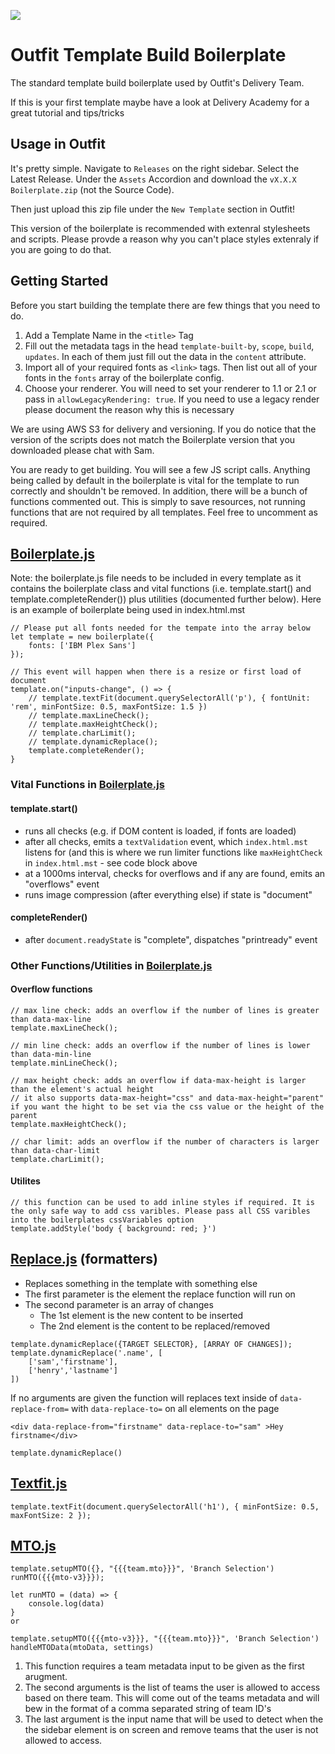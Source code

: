 [![](https://data.jsdelivr.com/v1/package/gh/OutfitDelivery/boilerplate/badge)](https://www.jsdelivr.com/package/gh/OutfitDelivery/boilerplate)

# Outfit Template Build Boilerplate
The standard template build boilerplate used by Outfit's Delivery Team.

If this is your first template maybe have a look at Delivery Academy for a great tutorial and tips/tricks

## Usage in Outfit
It's pretty simple. Navigate to `Releases` on the right sidebar. Select the Latest Release. Under the `Assets` Accordion and download the `vX.X.X Boilerplate.zip` (not the Source Code).

Then just upload this zip file under the `New Template` section in Outfit! 

This version of the boilerplate is recommended with extenral stylesheets and scripts. Please provde a reason why you can't place styles extenraly if you are going to do that.

## Getting Started
Before you start building the template there are few things that you need to do.
1. Add a Template Name in the `<title>` Tag 
2. Fill out the metadata tags in the head `template-built-by`, `scope`, `build`, `updates`. In each of them just fill out the data in the `content` attribute.
3. Import all of your required fonts as `<link>` tags. Then list out all of your fonts in the `fonts` array of the boilerplate config.
4. Choose your renderer. You will need to set your renderer to 1.1 or 2.1 or pass in `allowLegacyRendering: true`. If you need to use a legacy render please document the reason why this is necessary

We are using AWS S3 for delivery and versioning. If you do notice that the version of the scripts does not match the Boilerplate version that you downloaded please chat with Sam.

You are ready to get building. You will see a few JS script calls. Anything being called by default in the boilerplate is vital for the template to run correctly and shouldn't be removed. In addition, there will be a bunch of functions commented out. This is simply to save resources, not running functions that are not required by all templates. Feel free to uncomment as required.


## [Boilerplate.js](modules/boilerplate.js)
Note: the boilerplate.js file needs to be included in every template as it contains the boilerplate class and vital functions (i.e. template.start() and template.completeRender()) plus utilities (documented further below). Here is an example of boilerplate being used in index.html.mst
```
// Please put all fonts needed for the tempate into the array below
let template = new boilerplate({
    fonts: ['IBM Plex Sans']
});

// This event will happen when there is a resize or first load of document
template.on("inputs-change", () => {
    // template.textFit(document.querySelectorAll('p'), { fontUnit: 'rem', minFontSize: 0.5, maxFontSize: 1.5 })
    // template.maxLineCheck();
    // template.maxHeightCheck();
    // template.charLimit();
    // template.dynamicReplace();
    template.completeRender();
}
```

### Vital Functions in [Boilerplate.js](modules/boilerplate.js)
#### template.start()
- runs all checks (e.g. if DOM content is loaded, if fonts are loaded) 
- after all checks, emits a `textValidation` event, which `index.html.mst` listens for (and this is where we run limiter functions like `maxHeightCheck` in `index.html.mst` - see code block above
- at a 1000ms interval, checks for overflows and if any are found, emits an "overflows" event 
- runs image compression (after everything else) if state is "document"


#### completeRender()
- after `document.readyState` is "complete", dispatches "printready" event


### Other Functions/Utilities in [Boilerplate.js](modules/boilerplate.js)
#### Overflow functions
```
// max line check: adds an overflow if the number of lines is greater than data-max-line 
template.maxLineCheck();

// min line check: adds an overflow if the number of lines is lower than data-min-line 
template.minLineCheck();

// max height check: adds an overflow if data-max-height is larger than the element's actual height
// it also supports data-max-height="css" and data-max-height="parent" if you want the hight to be set via the css value or the height of the parent  
template.maxHeightCheck();

// char limit: adds an overflow if the number of characters is larger than data-char-limit
template.charLimit();
```
#### Utilites
```
// this function can be used to add inline styles if required. It is the only safe way to add css varibles. Please pass all CSS varibles into the boilerplates cssVariables option 
template.addStyle('body { background: red; }')
```

<!-- - setSize()
    Sets the font size based on the window width & height, and some other factors.
- setupPlaceholder()
    If certain conditions are met, this function creates and inserts a div class="placeholderImage" at the beginning of the <page>.
- setOutfitState()
    Determines if the window is in mode of exports, templates, projects, preview or localhost, adds a correspdonding HTML attribute "document-state" with that value, e.g. document-state="exports", and returns that value.
- imageCompression()
    Selects any img element with a [data-custom-compression] attribute and adds a query flag to the image URL so that large images don't affect performance in preview mode.
- pageHeightSetup()
    Based on the renderer (either "1" or "2"), returns the appropriate page height. For renderer 1, or if renderer is not set, this is 100vh. For renderer 2, this is calc(100vh - 1px) to adjust for the "magic pixel" error.
- setupMutationObserver()
    creates a new MutationObserver from the provided parameters.
- invalidFontList()
    checks if there were no fonts listed or if the placeholder "PUT_ALL_FONT_NAMES_HERE" is still present, and if either of these is true, returns true (i.e. the font list IS invalid) -->

## [Replace.js](modules/replace.js) (formatters)
- Replaces something in the template with something else
- The first parameter is the element the replace function will run on
- The second parameter is an array of changes
    - The 1st element is the new content to be inserted
    - The 2nd element is the content to be replaced/removed
```
template.dynamicReplace({TARGET SELECTOR}, [ARRAY OF CHANGES]);
template.dynamicReplace('.name', [
    ['sam','firstname'],
    ['henry','lastname']
])
```
If no arguments are given the function will replaces text inside of `data-replace-from=` with `data-replace-to=` on all elements on the page

`<div data-replace-from="firstname" data-replace-to="sam" >Hey firstname</div>`
```
template.dynamicReplace()
```
## [Textfit.js](modules/textFit.js) 
```
template.textFit(document.querySelectorAll('h1'), { minFontSize: 0.5, maxFontSize: 2 });
```

## [MTO.js](modules/mto.js) 
```
template.setupMTO({}, "{{{team.mto}}}", 'Branch Selection')
runMTO({{{mto-v3}}});

let runMTO = (data) => {
    console.log(data)
}
or 

template.setupMTO({{{mto-v3}}}, "{{{team.mto}}}", 'Branch Selection')
handleMTOData(mtoData, settings)
```

<!-- The purpose of this function is to implement MTO v3 into a template. Not sure what MTO is, well then you probably shouldn't be using it in the template. Essentially MTO enables Multi-Team Owners (MTO) functionality. It makes use of the Team-Metadata input type from Outfit. The Team-Metadata input type lists out all the teams within a specific account and allows a user to select one or more team/s, then the input returns an array of the team/s meta-data. The MTO function comes in and hides all the teams listed within the input except the ones listed in the team.mto team metadata field. It also disables the input functionality on templates. -->

1. This function requires a team metadata input to be given as the first arugment. 
2. The second arguments is the list of teams the user is allowed to access based on there team. This will come out of the teams metadata and will bew in the format of a comma separated string of team ID's 
3. The last argument is the input name that will be used to detect when the the sidebar element is on screen and remove teams that the user is not allowed to access. 

